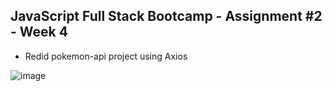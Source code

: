## JavaScript Full Stack Bootcamp - Assignment #2 - Week 4

* Redid pokemon-api project using Axios


![image](https://user-images.githubusercontent.com/116047642/235245476-69130c39-04c7-4489-842b-a1b6c34bdf57.png)
